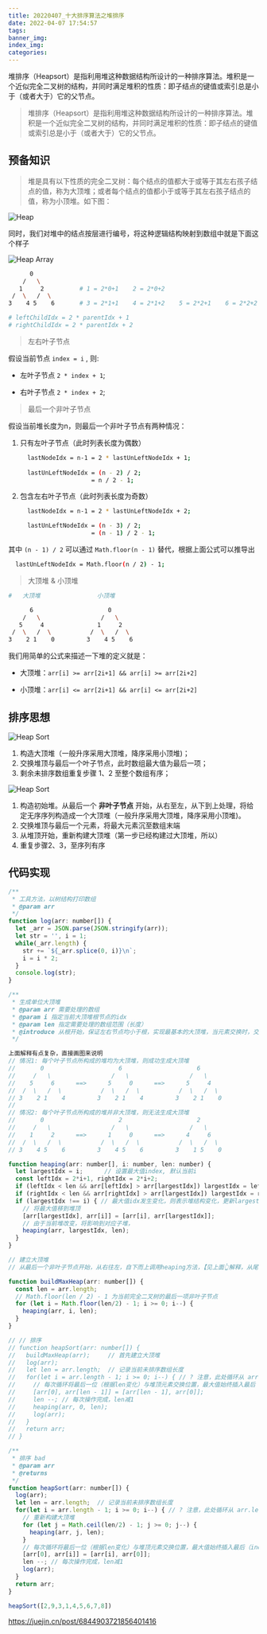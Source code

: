 ```yaml
---
title: 20220407_十大排序算法之堆排序
date: 2022-04-07 17:54:57
tags:
banner_img:
index_img:
categories:
---
```


堆排序（Heapsort）是指利用堆这种数据结构所设计的一种排序算法。堆积是一个近似完全二叉树的结构，并同时满足堆积的性质：即子结点的键值或索引总是小于（或者大于）它的父节点。

<!-- more -->

> 堆排序（Heapsort）是指利用堆这种数据结构所设计的一种排序算法。堆积是一个近似完全二叉树的结构，并同时满足堆积的性质：即子结点的键值或索引总是小于（或者大于）它的父节点。

## 预备知识

> 堆是具有以下性质的完全二叉树：每个结点的值都大于或等于其左右孩子结点的值，称为大顶堆；或者每个结点的值都小于或等于其左右孩子结点的值，称为小顶堆。如下图：

![Heap](/images/posts/20211118_排序算法汇总/Heap.png)

同时，我们对堆中的结点按层进行编号，将这种逻辑结构映射到数组中就是下面这个样子

![Heap Array](/images/posts/20211118_排序算法汇总/Heap1.png)

``` bash
      0
    /   \
   1     2          # 1 = 2*0+1    2 = 2*0+2
 /  \   /  \        
3    4 5    6       # 3 = 2*1+1    4 = 2*1+2    5 = 2*2+1    6 = 2*2+2

# leftChildIdx = 2 * parentIdx + 1
# rightChildIdx = 2 * parentIdx + 2
```

> 左右叶子节点

假设当前节点 `index = i` , 则:  

- 左叶子节点 `2 * index + 1`;

- 右叶子节点 `2 * index + 2`;  

> 最后一个非叶子节点

假设当前堆长度为n，则最后一个非叶子节点有两种情况：

1. 只有左叶子节点（此时列表长度为偶数）

    ``` bash
      lastNodeIdx = n-1 = 2 * lastUnLeftNodeIdx + 1;
                       
      lastUnLeftNodeIdx = (n - 2) / 2;
                        = n / 2 - 1;
    ```

2. 包含左右叶子节点（此时列表长度为奇数）

    ``` bash
      lastNodeIdx = n-1 = 2 * lastUnLeftNodeIdx + 2;

      lastUnLeftNodeIdx = (n - 3) / 2;
                        = (n - 1) / 2 - 1;
    ```

其中 `(n - 1) / 2` 可以通过 `Math.floor(n - 1)` 替代，根据上面公式可以推导出

``` bash
  lastUnLeftNodeIdx = Math.floor(n / 2) - 1; 
```

> 大顶堆 & 小顶堆

``` bash
#   大顶堆                小顶堆

      6                     0
    /   \                 /   \
   5     4               1     2
 /  \   /  \           /  \   /  \     
3    2 1    0         3    4 5    6
```

我们用简单的公式来描述一下堆的定义就是：

- 大顶堆：`arr[i] >= arr[2i+1] && arr[i] >= arr[2i+2]`

- 小顶堆：`arr[i] <= arr[2i+1] && arr[i] <= arr[2i+2]`

## 排序思想

![Heap Sort](/images/posts/20220407_堆排序/HeapSort.gif)

1. 构造大顶堆（一般升序采用大顶堆，降序采用小顶堆)；
2. 交换堆顶与最后一个叶子节点，此时数组最大值为最后一项；
3. 剩余未排序数组重复步骤 1、2 至整个数组有序；

![Heap Sort](/images/posts/20220407_堆排序/heap-sort.gif)

1. 构造初始堆。从最后一个 **非叶子节点** 开始，从右至左，从下到上处理，将给定无序序列构造成一个大顶堆（一般升序采用大顶堆，降序采用小顶堆)。
2. 交换堆顶与最后一个元素，将最大元素沉至数组末端
3. 从堆顶开始，重新构建大顶堆（第一步已经构建过大顶堆，所以）
4. 重复步骤2、3，至序列有序

## 代码实现

``` js
/**
 * 工具方法，以树结构打印数组
 * @param arr 
 */
function log(arr: number[]) {
  let _arr = JSON.parse(JSON.stringify(arr));
  let str = '', i = 1;
  while(_arr.length) {
    str += `${_arr.splice(0, i)}\n`;
    i = i * 2;
  }
  console.log(str);
}

/**
 * 生成单位大顶堆
 * @param arr 需要处理的数组
 * @param i 指定当前大顶堆根节点的idx
 * @param len 指定需要处理的数组范围（长度）
 * @introduce 从根开始，保证左右节点均小于根，实现最基本的大顶堆，当元素交换时，交换的子节点需要调用本方法生成新的大顶堆（因为左右子节点的值一旦变化，就无法保证以左右节点为根的堆还是大顶堆了，所以需要重新调用生成大顶堆，需要注意⚠️的是，当以叶子节点为根重新生成大顶堆的时候，有可能当前的叶子节点已经不是最大值了，这样当前叶子节点的值会改变，但是又不会因为叶子节点的改变而反过来重新生成上层的堆，*所以要想生成大顶堆，就需要保证左右叶子节点构成的堆必须为大顶堆！*）
 */

上面解释有点复杂，直接画图来说明
// 情况1: 每个叶子节点所构成的堆均为大顶堆，则成功生成大顶堆
//       0                     6                     6 
//     /   \                 /   \                 /   \
//    5     6      ==>      5     0      ==>      5     4       
//  /  \   /  \           /  \   /  \           /  \   /  \     
// 3    2 1    4         3    2 1    4         3    2 1    0
//
// 情况2: 每个叶子节点所构成的堆并非大顶堆，则无法生成大顶堆
//       0                     2                     2 
//     /   \                 /   \                 /   \
//    1     2      ==>      1     0      ==>      4     6      
//  /  \   /  \           /  \   /  \           /  \   /  \     
// 3    4 5    6         3    4 5    6         3    1 5    0

function heaping(arr: number[], i: number, len: number) {
  let largestIdx = i;      // 设置最大值index, 默认当前i
  const leftIdx = 2*i+1, rightIdx = 2*i+2;
  if (leftIdx < len && arr[leftIdx] > arr[largestIdx]) largestIdx = leftIdx;
  if (rightIdx < len && arr[rightIdx] > arr[largestIdx]) largestIdx = rightIdx;
  if (largestIdx !== i) { // 最大值idx发生变化，则表示堆结构变化，更新largestIdx并回调验证堆
    // 将最大值移到堆顶
    [arr[largestIdx], arr[i]] = [arr[i], arr[largestIdx]];
    // 由于当前堆改变，将影响到对应子堆，
    heaping(arr, largestIdx, len);
  }
}

// 建立大顶堆
// 从最后一个非叶子节点开始，从右往左，自下而上调用heaping方法，【见上面👆解释，从尾部生成大顶堆则保证整个堆为大顶堆】

function buildMaxHeap(arr: number[]) {
  const len = arr.length;
  // Math.floor(len / 2) - 1 为当前完全二叉树的最后一项非叶子节点
  for (let i = Math.floor(len/2) - 1; i >= 0; i--) {
    heaping(arr, i, len);
  }
}

// // 排序
// function heapSort(arr: number[]) {
//   buildMaxHeap(arr);     // 首先建立大顶堆
//   log(arr);
//   let len = arr.length;  // 记录当前未排序数组长度
//   for(let i = arr.length - 1; i >= 0; i--) { // ? 注意，此处循环从 arr.length - 1 开始并非从子节点开始构建，而是用来记录当前未排序的元素下标
//     // 每次循环将最后一位（根据len变化）与堆顶元素交换位置，最大值始终插入最后（index = len）至数组有序
//     [arr[0], arr[len - 1]] = [arr[len - 1], arr[0]];
//     len --; // 每次操作完成，len减1
//     heaping(arr, 0, len);
//     log(arr);
//   }
//   return arr;
// }

/**
 * 排序 bad
 * @param arr 
 * @returns 
 */
function heapSort(arr: number[]) {
  log(arr);
  let len = arr.length;  // 记录当前未排序数组长度
  for(let i = arr.length - 1; i >= 0; i--) { // ? 注意，此处循环从 arr.length - 1 开始并非从子节点开始构建，而是用来记录当前未排序的元素下标
    // 重新构建大顶堆
    for (let j = Math.ceil(len/2) - 1; j >= 0; j--) {
      heaping(arr, j, len);
    }
    // 每次循环将最后一位（根据len变化）与堆顶元素交换位置，最大值始终插入最后（index = len）至数组有序
    [arr[0], arr[i]] = [arr[i], arr[0]];
    len --; // 每次操作完成，len减1
    log(arr);
  }
  return arr;
}

heapSort([2,9,3,1,4,5,6,7,8])

```


https://juejin.cn/post/6844903721856401416
